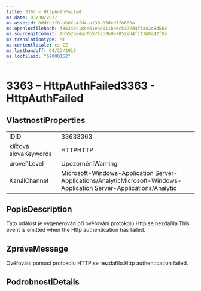 ```yaml
---
title: 3363 – HttpAuthFailed
ms.date: 03/30/2017
ms.assetid: 8ddfc1f0-ab6f-4fd4-a138-05ded7f6680a
ms.openlocfilehash: f86340c18ee61ead011bc6c5377d4ffae2c8d5b8
ms.sourcegitcommit: 9b552addadfb57fab0b9e7852ed4f1f1b8a42f8e
ms.translationtype: MT
ms.contentlocale: cs-CZ
ms.lasthandoff: 04/23/2019
ms.locfileid: "62000152"
---
```

# <a name="3363---httpauthfailed"></a><span data-ttu-id="d9d07-102">3363 – HttpAuthFailed</span><span class="sxs-lookup"><span data-stu-id="d9d07-102">3363 - HttpAuthFailed</span></span>
## <a name="properties"></a><span data-ttu-id="d9d07-103">Vlastnosti</span><span class="sxs-lookup"><span data-stu-id="d9d07-103">Properties</span></span>  
  
|||  
|-|-|  
|<span data-ttu-id="d9d07-104">ID</span><span class="sxs-lookup"><span data-stu-id="d9d07-104">ID</span></span>|<span data-ttu-id="d9d07-105">3363</span><span class="sxs-lookup"><span data-stu-id="d9d07-105">3363</span></span>|  
|<span data-ttu-id="d9d07-106">klíčová slova</span><span class="sxs-lookup"><span data-stu-id="d9d07-106">Keywords</span></span>|<span data-ttu-id="d9d07-107">HTTP</span><span class="sxs-lookup"><span data-stu-id="d9d07-107">HTTP</span></span>|  
|<span data-ttu-id="d9d07-108">úroveň</span><span class="sxs-lookup"><span data-stu-id="d9d07-108">Level</span></span>|<span data-ttu-id="d9d07-109">Upozornění</span><span class="sxs-lookup"><span data-stu-id="d9d07-109">Warning</span></span>|  
|<span data-ttu-id="d9d07-110">Kanál</span><span class="sxs-lookup"><span data-stu-id="d9d07-110">Channel</span></span>|<span data-ttu-id="d9d07-111">Microsoft-Windows-Application Server-Applications/Analytic</span><span class="sxs-lookup"><span data-stu-id="d9d07-111">Microsoft-Windows-Application Server-Applications/Analytic</span></span>|  
  
## <a name="description"></a><span data-ttu-id="d9d07-112">Popis</span><span class="sxs-lookup"><span data-stu-id="d9d07-112">Description</span></span>  
 <span data-ttu-id="d9d07-113">Tato událost je vygenerován při ověřování protokolu Http se nezdařila.</span><span class="sxs-lookup"><span data-stu-id="d9d07-113">This event is emitted when the Http authentication has failed.</span></span>  
  
## <a name="message"></a><span data-ttu-id="d9d07-114">Zpráva</span><span class="sxs-lookup"><span data-stu-id="d9d07-114">Message</span></span>  
 <span data-ttu-id="d9d07-115">Ověřování pomocí protokolu HTTP se nezdařilo.</span><span class="sxs-lookup"><span data-stu-id="d9d07-115">Http authentication failed.</span></span>  
  
## <a name="details"></a><span data-ttu-id="d9d07-116">Podrobnosti</span><span class="sxs-lookup"><span data-stu-id="d9d07-116">Details</span></span>
